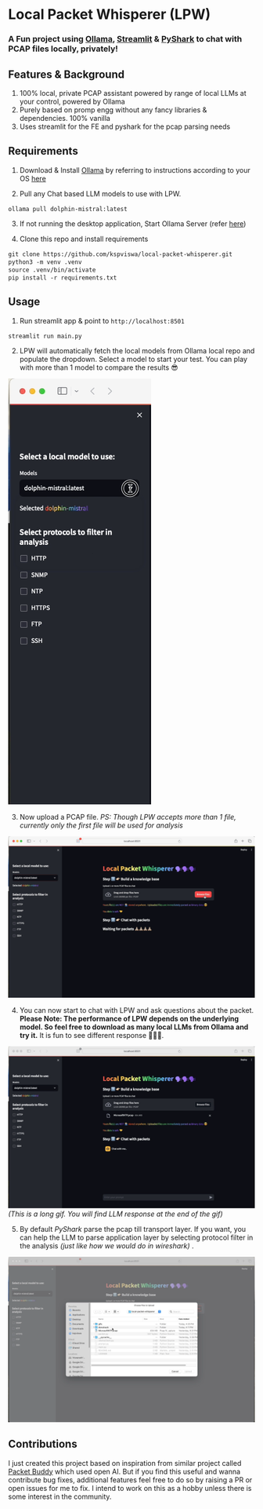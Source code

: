 # Local Packet Whisperer (LPW)

### A Fun project using [Ollama](https://github.com/ollama), [Streamlit](https://streamlit.io) & [PyShark](https://github.com/KimiNewt/pyshark) to chat with PCAP files locally, privately!

## Features & Background

1) 100% local, private PCAP assistant powered by range of local LLMs at your control, powered by Ollama
2) Purely based on promp engg without any fancy libraries & dependencies. 100% vanilla
3) Uses streamlit for the FE and pyshark for the pcap parsing needs

## Requirements

1) Download & Install [Ollama](https://ollama.ai) by referring to instructions according to your OS [here](https://ollama.com/download)

2) Pull any Chat based LLM models to use with LPW.
```
ollama pull dolphin-mistral:latest
```
3) If not running the desktop application, Start Ollama Server (refer [here](https://github.com/ollama/ollama?tab=readme-ov-file#start-ollama))

4) Clone this repo and install requirements
```
git clone https://github.com/kspviswa/local-packet-whisperer.git
python3 -m venv .venv
source .venv/bin/activate
pip install -r requirements.txt
```

## Usage

1) Run streamlit app & point to `http://localhost:8501`
```
streamlit run main.py
```

2) LPW will automatically fetch the local models from Ollama local repo and populate the dropdown. Select a model to start your test. You can play with more than 1 model to compare the results 😎

![](gifs/select_models.gif)

3) Now upload a PCAP file. *PS: Though LPW accepts more than 1 file, currently only the first file will be used for analysis*

![](gifs/upload_pcap.gif)

4) You can now start to chat with LPW and ask questions about the packet. **Please Note: The performance of LPW depends on the underlying model. So feel free to download as many local LLMs from Ollama and try it.** It is fun to see different response 🤩🤩🤩.

![](gifs/packet_chat.gif)
*(This is a long gif. You will find LLM response at the end of the gif)*

5) By default *PyShark* parse the pcap till transport layer. If you want, you can help the LLM to parse application layer by selecting protocol filter in the analysis *(just like how we would do in wireshark)* .

![](gifs/chat_with_ntp.gif)

## Contributions

I just created this project based on inspiration from similar project called [Packet Buddy](https://github.com/automateyournetwork/packet_buddy) which used open AI. But if you find this useful and wanna contribute bug fixes, additional features feel free to do so by raising a PR or open issues for me to fix. I intend to work on this as a hobby unless there is some interest in the community.
